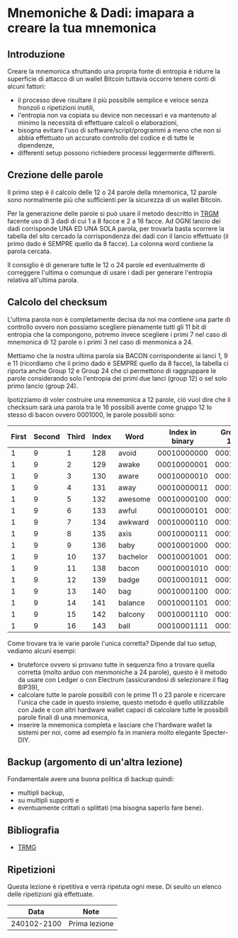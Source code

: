 # Mnemoniche & Dadi: imapara a creare la tua mnemonica 

## Introduzione
Creare la mnemonica sfruttando una propria fonte di entropia è ridurre la superficie di attacco di un wallet Bitcoin tuttavia occorre tenere conti di alcuni fattori:

- il processo deve risultare il più possibile semplice e veloce senza fronzoli o ripetizioni inutili,
- l'entropia non va copiata su device non necessari e va mantenuto al minimo la necessità di effettuare calcoli o elaborazioni,
- bisogna evitare l'uso di software/script/programmi a meno che non si abbia effettuato un accurato controllo del codice e di tutte le dipendenze,
- differenti setup possono richiedere processi leggermente differenti.

## Crezione delle parole
Il primo step è il calcolo delle 12 o 24 parole della mnemonica, 12 parole sono normalmente più che sufficienti per la sicurezza di un wallet Bitcoin.

Per la generazione delle parole si può usare il metodo descritto in [TRGM](https://github.com/valerio-vaccaro/TRMG) facente uso di 3 dadi di cui 1 a 8 facce e 2 a 16 facce. Ad OGNI lancio dei dadi corrisponde UNA ED UNA SOLA parola, per trovarla basta scorrere la tabella del sito cercado la corrispondenza dei dadi con il lancio effettuato (il primo dado è SEMPRE quello da 8 facce). La colonna word contiene la parola cercata. 

Il consiglio è di generare tutte le 12 o 24 parole ed eventualmente di correggere l'ultima o comunque di usare i dadi per generare l'entropia relativa all'ultima parola.

## Calcolo del checksum
L'ultima parola non è completamente decisa da noi ma contiene una parte di controllo ovvero non possiamo scegliere pienamente tutti gli 11 bit di entropia che la compongono, potremo invece scegliere i primi 7 nel caso di mnemonica di 12 parole o i primi 3 nel caso di menmonica a 24.

Mettiamo che la nostra ultima parola sia BACON corrispondente ai lanci 1, 9 e 11 (ricordiamo che il primo dado è SEMPRE quello da 8 facce), la tabella ci riporta anche Group 12 e Group 24 che ci permettono di raggruppare le parole considerando solo l'entropia dei primi due lanci (group 12) o sel solo primo lancio (group 24).

Ipotizziamo di voler costruire una mnemonica a 12 parole, ciò vuol dire che il checksum sarà una parola tra le 16 possibili avente come gruppo 12 lo stesso di bacon ovvero 0001000, le parole possibili sono:

|First|Second|Third|Index|Word	|Index in binary|Group 12	|Group 24|
|---|---|---|-------|-----------|---------------|-----------|---|
|1  |9	|1	|128	|avoid	    |00010000000	|0001000	|000|
|1  |9	|2	|129	|awake	    |00010000001	|0001000	|000|
|1  |9	|3	|130	|aware	    |00010000010	|0001000	|000|
|1  |9	|4	|131	|away	    |00010000011	|0001000	|000|
|1  |9	|5	|132	|awesome	|00010000100	|0001000	|000|
|1  |9	|6	|133	|awful	    |00010000101	|0001000	|000|
|1  |9	|7	|134	|awkward	|00010000110	|0001000	|000|
|1  |9	|8	|135	|axis	    |00010000111	|0001000	|000|
|1  |9	|9	|136	|baby	    |00010001000	|0001000	|000|
|1  |9	|10	|137	|bachelor	|00010001001	|0001000	|000|
|1  |9	|11	|138	|bacon	    |00010001010	|0001000	|000|
|1  |9	|12	|139	|badge	    |00010001011	|0001000	|000|
|1  |9	|13	|140	|bag    	|00010001100	|0001000	|000|
|1  |9	|14	|141	|balance	|00010001101	|0001000	|000|
|1  |9	|15	|142	|balcony	|00010001110	|0001000	|000|
|1  |9	|16	|143	|ball   	|00010001111	|0001000	|000|

Come trovare tra le varie parole l'unica corretta? Dipende dal tuo setup, vediamo alcuni esempi:

- bruteforce ovvero si provano tutte in sequenza fino a trovare quella corretta (molto arduo con menmoniche a 24 parole), questo è il metodo da usare con Ledger o con Electrum (assicurandosi di selezionare il flag BIP39),
- calcolare tutte le parole possibili con le prime 11 o 23 parole e ricercare l'unica che cade in questo insieme, questo metodo è quello utilizzabile con Jade e con altri hardware wallet capaci di calcolare tutte le possibili parole finali di una mnemonica,
- inserire la mnemonica completa e lasciare che l'hardware wallet la sistemi per noi, come ad esempio fa in maniera molto elegante Specter-DIY.

## Backup (argomento di un'altra lezione)
Fondamentale avere una buona politica di backup quindi:
- multipli backup,
- su multipli supporti e
- eventuamente crittati o splittati (ma bisogna saperlo fare bene).

## Bibliografia

- [TRMG](https://github.com/valerio-vaccaro/TRMG)

## Ripetizioni
Questa lezione è ripetitiva e verrà ripetuta ogni mese. Di seuito un elenco delle ripetizioni già effettuate.

| Data        | Note                                           |
|-------------|------------------------------------------------|
| 240102-2100 | Prima lezione                                  |
